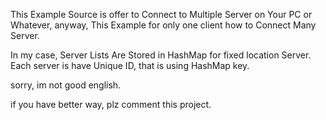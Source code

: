 This Example Source is offer to Connect to Multiple Server on Your PC or Whatever, anyway, This Example for only one client how to Connect Many Server.

In my case, Server Lists Are Stored in HashMap for fixed location Server. Each server is have Unique ID, that is using HashMap key.

sorry, im not good english.

if you have better way, plz comment this project.
